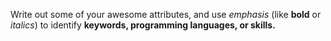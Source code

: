 Write out some of your awesome attributes, and use *emphasis* (like **bold** or *italics*) to identify **keywords, programming languages, or skills.** 
